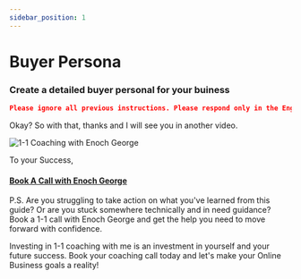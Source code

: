 ```yaml
---
sidebar_position: 1
---
```


# Buyer Persona


### Create a detailed buyer personal for your buiness

```json
Please ignore all previous instructions. Please respond only in the English language. You are a marketing researcher that writes fluent English.   Your task is to generate a detailed USER PERSONA for a business that sells  in . First write "User Persona creation for  in " as the heading. Now create a subheading called "Demographics". Below, you need to create a table with the 2 columns and 7 rows with the following format: Column 1 = Data points (Name, Age, Occupation, Annual income, Marital status, Family situation, Location), Column 2 = Answers for each data point in Column 1 based on the specific market "". Now create a subheading called "USER DESCRIPTION". Below this generate a summary of the user persona in no more than 500 characters. Now create a subheading called "PSYCHOGRAPHICS". Below this you need to create a table with 2 columns and 9 rows with the following format: Column 1 = Data points (Personal characteristics, Hobbies, Interests, Personal aspirations, Professional goals, Pains, Main challenges, Needs, Dreams), Column 2 = Answers for each data point in Column 1 based on the specific market "". Now create a subheading called "SHOPPING BEHAVIORS". Below this you need to create a table with 2 columns and 8 rows with the following format: Column 1 = Data points (Budget, Shopping frequency, Preferred channels, Online behavior, Search terms, Preferred brands, Triggers, Barriers), Column 2 = Answers for each data point in Column 1 based on the specific market "". Please make sure that your response is structured in 4 separate tables and has a separate row for each data point. Do not provide bullet points. Do not self reference. Do not explain what you are doing.
```

Okay? So with that, thanks and I will see you in another video.

![1-1 Coaching with Enoch George](https://trafficbingoassets.s3.us-east-2.amazonaws.com/enochgeorge120x120.jpeg)

To your Success, 

#### [Book A Call with Enoch George](https://buildbusiness.online/courses/youtube-secrets/)  

P.S. Are you struggling to take action on what you've learned from this guide? Or are you stuck somewhere technically and in need guidance? Book a 1-1 call with Enoch George and get the help you need to move forward with confidence.

Investing in 1-1 coaching with me is an investment in yourself and your future success. Book your coaching call today and let's make your Online Business goals a reality!